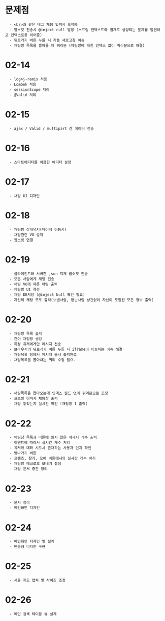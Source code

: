   
  # 문제점
      - <br>과 같은 태그 채팅 입력시 오작동
      - 웹소켓 전송시 @inject null 발생 (스프링 컨텍스트와 별개로 생성되는 문제를 발견하고 컨텍스트를 이어줌)
      - 뒤로가기 버튼 누를 시 자동 새로고침 이슈
      - 채팅방 목록을 뽑아올 때 쿼리문 (채팅방에 대한 인덱스 없이 쿼리문으로 해결)
  
  # 02-14
      - log4j-remix 적용
      - Lombok 적용
      - sessionScope 처리
      - @Valid 처리
      
  # 02-15
      - ajax / Valid / multipart 간 데이터 전송
  
  # 02-16
      - 스마트에디터를 이용한 에디터 설정
  
  # 02-17
      - 채팅 UI 디자인
  
  # 02-18 
      - 채팅방 상태유지(페이지 이동시)
      - 채팅관련 VO 설계
      - 웹소켓 연결
      
  # 02-19
      - 클라이언트와 서버간 json 객체 웹소켓 전송
      - 모든 사람에게 채팅 전송
      - 채팅 VO에 따른 채팅 출력
      - 채팅방 UI 개선
      - 채팅 DB저장 (@inject Null 확인 필요)
      - 자신의 채팅 모두 출력(보낸사람, 받는사람 상관없이 자신이 포함된 모든 정보 출력)
      
  # 02-20
      - 채팅방 목록 출력
      - 간이 채팅방 생성
      - 특정 유저에게만 메시지 전송
      - 브라우저의 뒤로가기 버튼 누를 시 iframe이 이동하는 이슈 해결
      - 채팅목록 창에서 메시지 올시 출력완료
      - 채팅목록을 뽑아내는 쿼리 수정 필요.
      
  # 02-21
      - 채팅목록을 뽑아오는데 인덱스 필드 없이 쿼리문으로 조정
      - 프로필 이미지 채팅창 출력
      - 채팅 읽었는지 실시간 확인 (채팅방 1 출력)
  
  # 02-22
      - 채팅창 목록과 버튼에 읽지 않은 메세지 개수 출력
      - 이벤트에 따라서 실시간 개수 처리
      - 유저와 대화 시도시 존재하는 사용자 인지 확인
      - 방나가기 버튼
      - 프렌즈, 찾기, 모어 버튼에서의 실시간 개수 처리
      - 채팅방 매크로로 보내기 설정
      - 채팅 문서 중간 정리 
      
  # 02-23
      - 문서 정리 
      - 메인화면 디자인
      
  # 02-24
      - 메인화면 디자인 및 설계
      - 반응형 디자인 구현
  
  # 02-25
      - 서울 지도 캡쳐 및 사이즈 조정
  
  # 02-26 
      - 메인 검색 테이블 뷰 설계
